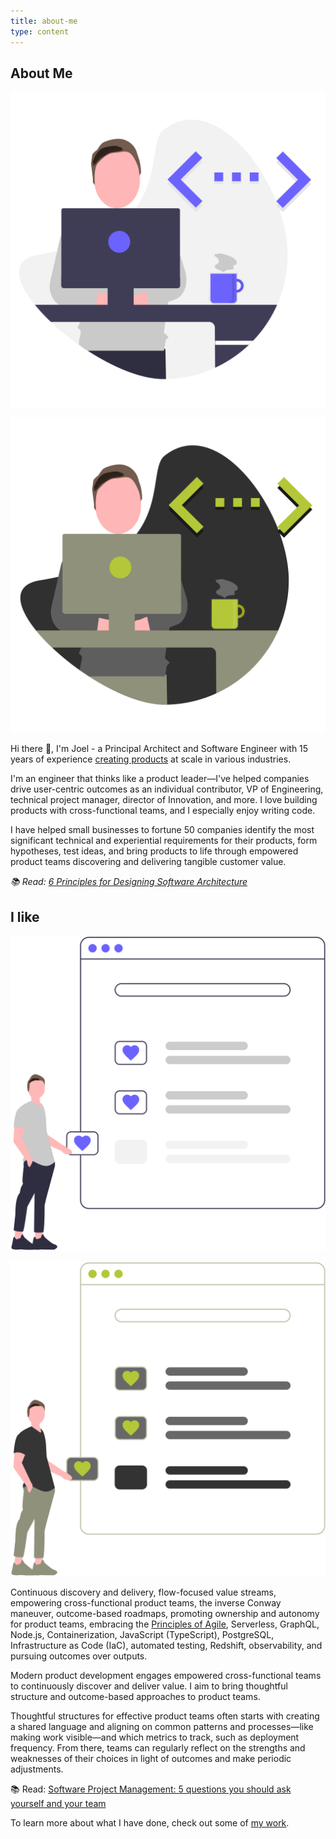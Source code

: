 ```yaml
---
title: about-me
type: content
---
```


## About Me

<div class="show-light-mode img-float-right">

![developer coding](../assets/profile-icon-01.svg)

</div>

<div class="show-dark-mode img-float-right">

![developer coding](../assets/profile-icon-02.svg)

</div>

Hi there 👋, I'm Joel - a Principal Architect and Software Engineer with 15 years of experience [creating products](/work) at scale in various industries.

I'm an engineer that thinks like a product leader&mdash;I've helped companies drive user-centric outcomes as an individual contributor, VP of Engineering, technical project manager, director of Innovation, and more. I love building products with cross-functional teams, and I especially enjoy writing code.

I have helped small businesses to fortune 50 companies identify the most significant technical and experiential requirements for their products, form hypotheses, test ideas, and bring products to life through empowered product teams discovering and delivering tangible customer value.

_📚 Read: [6 Principles for Designing Software Architecture](/6-principles-of-application-design-and-software-architecture)_

## I like

<div class="show-light-mode img-float-left">

![person placing preferences](../assets/likes-01.svg)

</div>

<div class="show-dark-mode img-float-left">

![person placing preferences](../assets/likes-02.svg)

</div>

Continuous discovery and delivery, flow-focused value streams, empowering cross-functional product teams, the inverse Conway maneuver, outcome-based roadmaps, promoting ownership and autonomy for product teams, embracing the [Principles of Agile](http://agilemanifesto.org/principles.html), Serverless, GraphQL, Node.js, Containerization, JavaScript (TypeScript), PostgreSQL, Infrastructure as Code (IaC), automated testing, Redshift, observability, and pursuing outcomes over outputs.

Modern product development engages empowered cross-functional teams to continuously discover and deliver value. I aim to bring thoughtful structure and outcome-based approaches to product teams.

Thoughtful structures for effective product teams often starts with creating a shared language and aligning on common patterns and processes&mdash;like making work visible&mdash;and which metrics to track, such as deployment frequency. From there, teams can regularly reflect on the strengths and weaknesses of their choices in light of outcomes and make periodic adjustments.

📚 Read: [Software Project Management: 5 questions you should ask yourself and your team](/5-software-project-management-questions)

To learn more about what I have done, check out some of [my work](/work).
